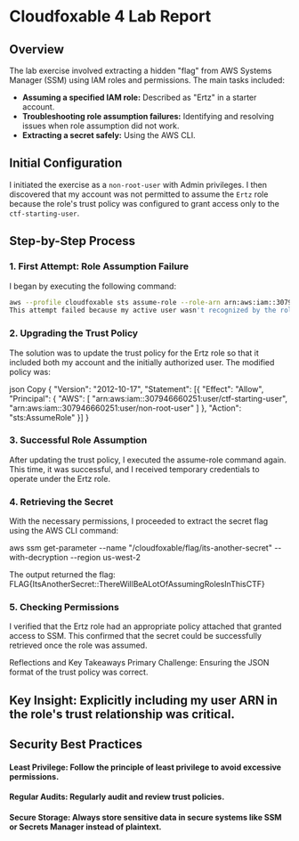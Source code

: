 # Cloudfoxable 4 Lab Report

## Overview

The lab exercise involved extracting a hidden "flag" from AWS Systems Manager (SSM) using IAM roles and permissions. The main tasks included:

- **Assuming a specified IAM role:** Described as "Ertz" in a starter account.
- **Troubleshooting role assumption failures:** Identifying and resolving issues when role assumption did not work.
- **Extracting a secret safely:** Using the AWS CLI.

## Initial Configuration

I initiated the exercise as a `non-root-user` with Admin privileges. I then discovered that my account was not permitted to assume the `Ertz` role because the role's trust policy was configured to grant access only to the `ctf-starting-user`.

## Step-by-Step Process

### 1. First Attempt: Role Assumption Failure

I began by executing the following command:

```bash
aws --profile cloudfoxable sts assume-role --role-arn arn:aws:iam::307946660251:role/Ertz --role-session-name Ertz
This attempt failed because my active user wasn't recognized by the role's trust policy. Upon reviewing the policy, I found that my non-root-user was not defined as an authorized principal.
````
### 2. Upgrading the Trust Policy
The solution was to update the trust policy for the Ertz role so that it included both my account and the initially authorized user. The modified policy was:

json
Copy
{
  "Version": "2012-10-17",
  "Statement": [{
    "Effect": "Allow",
    "Principal": {
      "AWS": [
        "arn:aws:iam::307946660251:user/ctf-starting-user",
        "arn:aws:iam::307946660251:user/non-root-user"
      ]
    },
    "Action": "sts:AssumeRole"
  }]
}

### 3. Successful Role Assumption
After updating the trust policy, I executed the assume-role command again. This time, it was successful, and I received temporary credentials to operate under the Ertz role.

### 4. Retrieving the Secret
With the necessary permissions, I proceeded to extract the secret flag using the AWS CLI command:

aws ssm get-parameter --name "/cloudfoxable/flag/its-another-secret" --with-decryption --region us-west-2

The output returned the flag:
FLAG{ItsAnotherSecret::ThereWillBeALotOfAssumingRolesInThisCTF}

### 5. Checking Permissions
I verified that the Ertz role had an appropriate policy attached that granted access to SSM. This confirmed that the secret could be successfully retrieved once the role was assumed.

Reflections and Key Takeaways
Primary Challenge: Ensuring the JSON format of the trust policy was correct.

## Key Insight: Explicitly including my user ARN in the role's trust relationship was critical.

## Security Best Practices
#### Least Privilege: Follow the principle of least privilege to avoid excessive permissions.
#### Regular Audits: Regularly audit and review trust policies.
#### Secure Storage: Always store sensitive data in secure systems like SSM or Secrets Manager instead of plaintext.
